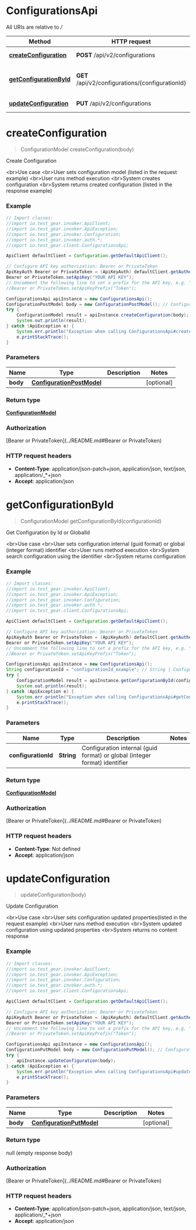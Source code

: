 # ConfigurationsApi

All URIs are relative to */*

Method | HTTP request | Description
------------- | ------------- | -------------
[**createConfiguration**](ConfigurationsApi.md#createConfiguration) | **POST** /api/v2/configurations | Create Configuration
[**getConfigurationById**](ConfigurationsApi.md#getConfigurationById) | **GET** /api/v2/configurations/{configurationId} | Get Configuration by Id or GlobalId
[**updateConfiguration**](ConfigurationsApi.md#updateConfiguration) | **PUT** /api/v2/configurations | Update Configuration

<a name="createConfiguration"></a>
# **createConfiguration**
> ConfigurationModel createConfiguration(body)

Create Configuration

&lt;br&gt;Use case  &lt;br&gt;User sets configuration model (listed in the request example)  &lt;br&gt;User runs method execution  &lt;br&gt;System creates configuration  &lt;br&gt;System returns created configuration (listed in the response example)

### Example
```java
// Import classes:
//import io.test_gear.invoker.ApiClient;
//import io.test_gear.invoker.ApiException;
//import io.test_gear.invoker.Configuration;
//import io.test_gear.invoker.auth.*;
//import io.test_gear.client.ConfigurationsApi;

ApiClient defaultClient = Configuration.getDefaultApiClient();

// Configure API key authorization: Bearer or PrivateToken
ApiKeyAuth Bearer or PrivateToken = (ApiKeyAuth) defaultClient.getAuthentication("Bearer or PrivateToken");
Bearer or PrivateToken.setApiKey("YOUR API KEY");
// Uncomment the following line to set a prefix for the API key, e.g. "Token" (defaults to null)
//Bearer or PrivateToken.setApiKeyPrefix("Token");

ConfigurationsApi apiInstance = new ConfigurationsApi();
ConfigurationPostModel body = new ConfigurationPostModel(); // ConfigurationPostModel | 
try {
    ConfigurationModel result = apiInstance.createConfiguration(body);
    System.out.println(result);
} catch (ApiException e) {
    System.err.println("Exception when calling ConfigurationsApi#createConfiguration");
    e.printStackTrace();
}
```

### Parameters

Name | Type | Description  | Notes
------------- | ------------- | ------------- | -------------
 **body** | [**ConfigurationPostModel**](ConfigurationPostModel.md)|  | [optional]

### Return type

[**ConfigurationModel**](ConfigurationModel.md)

### Authorization

[Bearer or PrivateToken](../README.md#Bearer or PrivateToken)

### HTTP request headers

 - **Content-Type**: application/json-patch+json, application/json, text/json, application/_*+json
 - **Accept**: application/json

<a name="getConfigurationById"></a>
# **getConfigurationById**
> ConfigurationModel getConfigurationById(configurationId)

Get Configuration by Id or GlobalId

&lt;br&gt;Use case  &lt;br&gt;User sets configuration internal (guid format) or global (integer format) identifier  &lt;br&gt;User runs method execution  &lt;br&gt;System search configuration using the identifier  &lt;br&gt;System returns configuration

### Example
```java
// Import classes:
//import io.test_gear.invoker.ApiClient;
//import io.test_gear.invoker.ApiException;
//import io.test_gear.invoker.Configuration;
//import io.test_gear.invoker.auth.*;
//import io.test_gear.client.ConfigurationsApi;

ApiClient defaultClient = Configuration.getDefaultApiClient();

// Configure API key authorization: Bearer or PrivateToken
ApiKeyAuth Bearer or PrivateToken = (ApiKeyAuth) defaultClient.getAuthentication("Bearer or PrivateToken");
Bearer or PrivateToken.setApiKey("YOUR API KEY");
// Uncomment the following line to set a prefix for the API key, e.g. "Token" (defaults to null)
//Bearer or PrivateToken.setApiKeyPrefix("Token");

ConfigurationsApi apiInstance = new ConfigurationsApi();
String configurationId = "configurationId_example"; // String | Configuration internal (guid format) or global (integer format) identifier
try {
    ConfigurationModel result = apiInstance.getConfigurationById(configurationId);
    System.out.println(result);
} catch (ApiException e) {
    System.err.println("Exception when calling ConfigurationsApi#getConfigurationById");
    e.printStackTrace();
}
```

### Parameters

Name | Type | Description  | Notes
------------- | ------------- | ------------- | -------------
 **configurationId** | **String**| Configuration internal (guid format) or global (integer format) identifier |

### Return type

[**ConfigurationModel**](ConfigurationModel.md)

### Authorization

[Bearer or PrivateToken](../README.md#Bearer or PrivateToken)

### HTTP request headers

 - **Content-Type**: Not defined
 - **Accept**: application/json

<a name="updateConfiguration"></a>
# **updateConfiguration**
> updateConfiguration(body)

Update Configuration

&lt;br&gt;Use case  &lt;br&gt;User sets configuration updated properties(listed in the request example)  &lt;br&gt;User runs method execution  &lt;br&gt;System updated configuration using updated properties  &lt;br&gt;System returns no content response

### Example
```java
// Import classes:
//import io.test_gear.invoker.ApiClient;
//import io.test_gear.invoker.ApiException;
//import io.test_gear.invoker.Configuration;
//import io.test_gear.invoker.auth.*;
//import io.test_gear.client.ConfigurationsApi;

ApiClient defaultClient = Configuration.getDefaultApiClient();

// Configure API key authorization: Bearer or PrivateToken
ApiKeyAuth Bearer or PrivateToken = (ApiKeyAuth) defaultClient.getAuthentication("Bearer or PrivateToken");
Bearer or PrivateToken.setApiKey("YOUR API KEY");
// Uncomment the following line to set a prefix for the API key, e.g. "Token" (defaults to null)
//Bearer or PrivateToken.setApiKeyPrefix("Token");

ConfigurationsApi apiInstance = new ConfigurationsApi();
ConfigurationPutModel body = new ConfigurationPutModel(); // ConfigurationPutModel | 
try {
    apiInstance.updateConfiguration(body);
} catch (ApiException e) {
    System.err.println("Exception when calling ConfigurationsApi#updateConfiguration");
    e.printStackTrace();
}
```

### Parameters

Name | Type | Description  | Notes
------------- | ------------- | ------------- | -------------
 **body** | [**ConfigurationPutModel**](ConfigurationPutModel.md)|  | [optional]

### Return type

null (empty response body)

### Authorization

[Bearer or PrivateToken](../README.md#Bearer or PrivateToken)

### HTTP request headers

 - **Content-Type**: application/json-patch+json, application/json, text/json, application/_*+json
 - **Accept**: application/json


